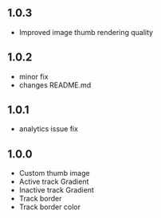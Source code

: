 ## 1.0.3

* Improved image thumb rendering quality

## 1.0.2

* minor fix
* changes README.md

## 1.0.1

* analytics issue fix

## 1.0.0

* Custom thumb image
* Active track Gradient
* Inactive track Gradient
* Track border
* Track border color